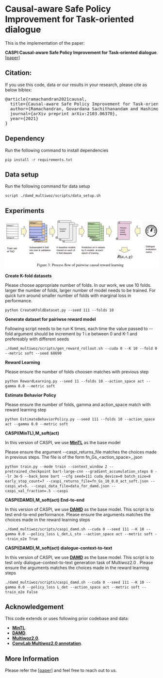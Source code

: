 # Causal-aware Safe Policy Improvement for Task-oriented dialogue

This is the implementation of the paper:

**CASPI:Causal-aware Safe Policy Improvement for Task-oriented dialogue**. [[paper]](https://arxiv.org/abs/2103.06370)

## Citation:
If you use this code, data or our results in your research, please cite as below bibtex:
<pre>
@article{ramachandran2021causal,
  title={Causal-aware Safe Policy Improvement for Task-oriented dialogue},
  author={Ramachandran, Govardana Sachithanandam and Hashimoto, Kazuma and Xiong, Caiming},
  journal={arXiv preprint arXiv:2103.06370},
  year={2021}
}
</pre>


## Dependency
Run the following command to install dependencies
```console
pip install -r requirements.txt
```
## Data setup
Run the following command for data setup
```console
script ./damd_multiwoz/scripts/data_setup.sh
```

## Experiments
![Pairwise Causal Reward Learning](figures/pairwise_causal_reward_learning.png)

**Create K-fold datasets**

Please choose appropriate number of folds. In our work, we use 10 folds. larger the number of folds, larger number of model needs to be trained. For quick turn around smaller number of folds with marginal loss in performance.
```console
python CreateKFoldDataset.py --seed 111 --folds 10
```
**Generate dataset for pairiwse reward model**

Following script needs to be run K times, each time the value passed to --fold argument should be increment by 1 i.e between 0 and K-1 and prefereably with different seeds
```console
./damd_multiwoz/scripts/gen_reward_rollout.sh --cuda 0 --K 10 --fold 0 --metric soft --seed 68690
```

**Reward Learning**

Please ensure the number of folds choosen matches with previous step 
```console
python RewardLearning.py --seed 11 --folds 10 --action_space act --gamma 0.0 --metric soft
```

**Estimate Behavior Policy**

Please ensure the number of folds, gamma and action_space match with reward learning step 
```console
python EstimateBehaviorPolicy.py --seed 111 --folds 10 --action_space act --gamma 0.0 --metric soft
```
**CASPI(MinTL),M_soft(act)**

In this version of CASPI, we use [**MinTL**](https://github.com/zlinao/MinTL) as the base model

Please ensure the argument --caspi_returns_file matches the choices made in previous steps. The file is of the form fn_Gs_<folds>_<gamma>_<action_space>_<metric>.json

```console
python train.py --mode train --context_window 2 --pretrained_checkpoint bart-large-cnn --gradient_accumulation_steps 8 --lr 3e-5 --back_bone bart --cfg seed=111 cuda_device=0 batch_size=8 early_stop_count=7 --caspi_returns_file=fn_Gs_10_0.0_act_soft.json --caspi_wt=5. --caspi_data_file=data_for_damd.json --caspi_val_fraction=.5 --caspi 
```
**CASPI(DAMD),M_soft(act) End-to-end**


In this version of CASPI, we use [**DAMD**](https://gitlab.com/ucdavisnlp/damd-multiwoz) as the base model. This script is to test end-to-end performance. Please ensure the arguments matches the choices made in the reward learning steps
    
```console
./damd_multiwoz/scripts/caspi_damd.sh --cuda 0 --seed 111 --K 10 --gamma 0.0 --policy_loss L_det,L_sto --action_space act --metric soft --train_e2e True
```
    
**CASPI(DAMD),M_soft(act) dialogue-context-to-text**
    
In this version of CASPI, we use [**DAMD**](https://gitlab.com/ucdavisnlp/damd-multiwoz) as the base model. This script is to test only dialogue-context-to-text generation task of Multiwoz2.0 . Please ensure the arguments matches the choices made in the reward learning steps
    
```console
./damd_multiwoz/scripts/caspi_damd.sh --cuda 0 --seed 111 --K 10 --gamma 0.0 --policy_loss L_det --action_space act --metric soft --train_e2e False
```
## Acknowledgement
This code extends or uses following prior codebase and data:
* [**MinTL**](https://github.com/zlinao/MinTL).
* [**DAMD**](https://gitlab.com/ucdavisnlp/damd-multiwoz).
* [**Multiwoz2.0**](https://github.com/budzianowski/multiwoz).
* [**ConvLab Multiwoz2.0 annotation**](https://github.com/ConvLab/ConvLab/tree/master/data/multiwoz/annotation).

## More Information
Please refer the [[paper]](https://arxiv.org/abs/2103.06370) and feel free to reach out to us.

